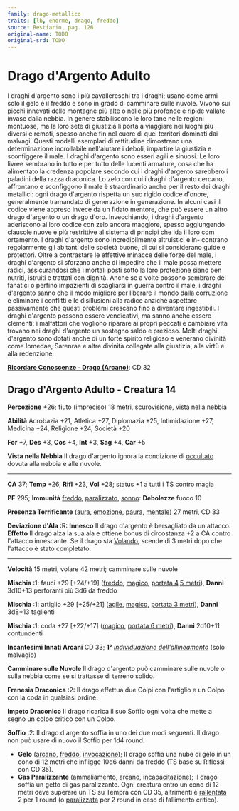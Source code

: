 ```yaml
---
family: drago-metallico
traits: [lb, enorme, drago, freddo]
source: Bestiario, pag. 126
original-name: TODO
original-srd: TODO
---
```


# Drago d'Argento Adulto

I draghi d'argento sono i più cavallereschi tra i draghi; usano come armi solo
il gelo e il freddo e sono in grado di camminare sulle nuvole. Vivono sui picchi
innevati delle montagne più alte o nelle più profonde e ripide vallate invase
dalla nebbia. In genere stabiliscono le loro tane nelle regioni montuose, ma la
loro sete di giustizia li porta a viaggiare nei luoghi più diversi e remoti,
spesso anche fin nel cuore di quei territori dominati dai malvagi. Questi
modelli esemplari di rettitudine dimostrano una determinazione incrollabile
nell'aiutare i deboli, impartire la giustizia e sconfiggere il male. I draghi
d'argento sono esseri agili e sinuosi. Le loro livree sembrano in tutto e per
tutto delle lucenti armature, cosa che ha alimentato la credenza popolare
secondo cui i draghi d'argento sarebbero i paladini della razza draconica. Lo
zelo con cui i draghi d'argento cercano, affrontano e sconfiggono il male è
straordinario anche per il resto dei draghi metallici: ogni drago d'argento
rispetta un suo rigido codice d'onore, generalmente tramandato di generazione in
generazione. In alcuni casi il codice viene appreso invece da un fidato mentore,
che può essere un altro drago d'argento o un drago d'oro. Invecchiando, i draghi
d'argento aderiscono al loro codice con zelo ancora maggiore, spesso aggiungendo
clausole nuove e più restrittive al sistema di principi che ida il loro com
ortamento. I draghi d'argento sono incredibilmente altruistici e in- contrano
regolarmente gli abitanti delle società buone, di cui si considerano guide e
protettori. Oltre a contrastare le effettive minacce delle forze del male, i
draghi d'argento si sforzano anche di impedire che il male possa mettere radici,
assicurandosi che i mortali posti sotto la loro protezione siano ben nutriti,
istruiti e trattati con dignità. Anche se a volte possono sembrare dei fanatici
o perfino impazienti di scagliarsi in guerra contro il male, i draghi d'argento
sanno che il modo migliore per liberare il mondo dalla corruzione è eliminare i
conflitti e le disillusioni alla radice anziché aspettare passivamente che
questi problemi crescano fino a diventare ingestibili. I draghi d'argento
possono essere vendicativi, ma sanno anche essere clementi; i malfattori che
vogliono riparare ai propri peccati e cambiare vita trovano nei draghi d'argento
un sostegno saldo e prezioso. Molti draghi d'argento sono dotati anche di un
forte spirito religioso e venerano divinità come Iomedae, Sarenrae e altre
divinità collegate alla giustizia, alla virtù e alla redenzione.

**[Ricordare Conoscenze - Drago (Arcano)](/azioni/ricordare-conoscenze)**: CD 32

## Drago d'Argento Adulto - Creatura 14

**Percezione** +26; fiuto (impreciso) 18 metri, scurovisione, vista nella nebbia

**Abilità** Acrobazia +21, Atletica +27, Diplomazia +25, Intimidazione +27,
Medicina +24, Religione +24, Società +20

**For** +7, **Des** +3, **Cos** +4, **Int** +3, **Sag** +4, **Car** +5

**Vista nella Nebbia** Il drago d'argento ignora la condizione di
[occultato](/condizioni/occultato) dovuta alla nebbia e alle nuvole.

---

**CA** 37; **Temp** +26, **Rifl** +23, **Vol** +28; status +1 a tutti i TS
contro magia

**PF** 295; **Immunità** [freddo](/tratti/freddo),
[paralizzato](/condizioni/paralizzato), [sonno](/tratti/sonno): **Debolezze**
fuoco 10

**Presenza Terrificante** ([aura](/tratti/aura), [emozione](/tratti/emozione),
[paura](/tratti/paura), [mentale](/tratti/mentale)) 27 metri, CD 33

**Deviazione d'Ala** :R: **Innesco** Il drago d'argento è bersagliato da un
attacco. **Effetto** Il drago alza la sua ala e ottiene bonus di circostanza +2
a CA contro l'attacco innescante. Se il drago sta [Volando](/azioni/volare),
scende di 3 metri dopo che l'attacco è stato completato.

---

**Velocità** 15 metri, volare 42 metri; camminare sulle nuvole

**Mischia** :1: fauci +29 \[+24/+19] ([freddo](/tratti/freddo),
[magico](/tratti/magico), [portata 4,5 metri](/tratti/portata)), **Danni**
3d10+13 perforanti più 3d6 da freddo

**Mischia** :1: artiglio +29 \[+25/+21] ([agile](/tratti/agile),
[magico](/tratti/magico), [portata 3 metri](/tratti/portata)), **Danni** 3d8+13
taglienti

**Mischia** :1: coda +27 \[+22/+17] ([magico](/tratti/magico),
[portata 6 metri](/tratti/portata)), **Danni** 2d10+11 contundenti

**Incantesimi Innati Arcani** CD 33; **1°**
_[individuazione dell'allineamento](/incantesimi/individuazione-dellallineamento)_
(solo malvagio)

**Camminare sulle Nuvole** Il drago d'argento può camminare sulle nuvole o sulla
nebbia come se si trattasse di terreno solido.

**Frenesia Draconica** :2: Il drago effettua due Colpi con l'artiglio e un Colpo
con la coda in qualsiasi ordine.

**Impeto Draconico** Il drago ricarica il suo Soffio ogni volta che mette a
segno un colpo critico con un Colpo.

**Soffio** :2: Il drago d'argento soffia in uno dei due modi seguenti. Il drago
non può usare di nuovo il Soffio per 1d4 round.

- **Gelo** ([arcano](/tratti/arcano), [freddo](/tratti/freddo),
  [invocazione](/tratti/invocazione)); Il drago soffia una nube di gelo in un
  cono di 12 metri che infligge 10d6 danni da freddo (TS base su Riflessi con CD
  35).
- **Gas Paralizzante** ([ammaliamento](/tratti/ammaliamento),
  [arcano](/tratti/arcano), [incapacitazione](/tratti/incapacitazione)); Il
  drago soffia un getto di gas paralizzante. Ogni creatura entro un cono di 12
  metri deve superare un TS su Tempra con CD 35, altrimenti è
  [rallentata](/condizioni/rallentato) 2 per 1 round (o
  [paralizzata](/condizioni/paralizzato) per 2 round in caso di fallimento
  critico).
